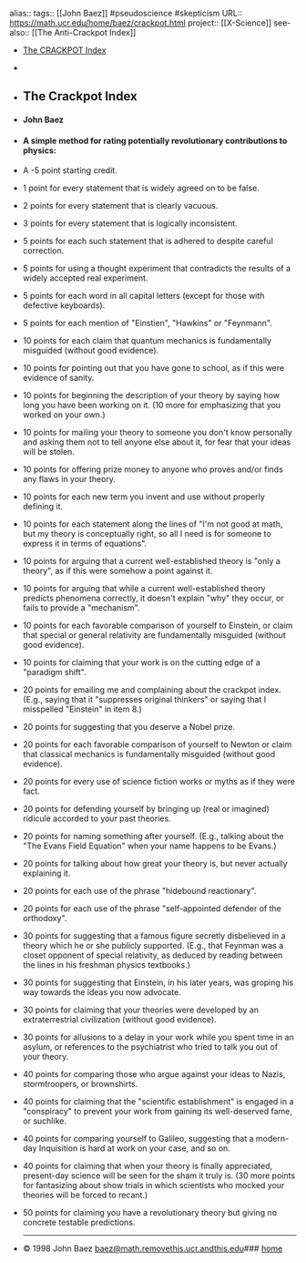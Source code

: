 alias::
tags:: [[John Baez]] #pseudoscience #skepticism 
URL:: https://math.ucr.edu/home/baez/crackpot.html
project:: [[X-Science]] 
see-also:: [[The Anti-Crackpot Index]]

- [The CRACKPOT Index](https://www.physics.smu.edu/scalise/www/misc/crackpot/crindex.html)
-
- ## The Crackpot Index
- #### John Baez
- #### A simple method for rating potentially revolutionary contributions to physics:
- A -5 point starting credit.
- 1 point for every statement that is widely agreed on to be false.
- 2 points for every statement that is clearly vacuous.
- 3 points for every statement that is logically inconsistent.
- 5 points for each such statement that is adhered to despite careful correction.
- 5 points for using a thought experiment that contradicts the results of a widely accepted real experiment.
- 5 points for each word in all capital letters (except for those with defective keyboards).
- 5 points for each mention of "Einstien", "Hawkins" or "Feynmann".
- 10 points for each claim that quantum mechanics is fundamentally misguided (without good evidence).
- 10 points for pointing out that you have gone to school, as if this were evidence of sanity.
- 10 points for beginning the description of your theory by saying how long you have been working on it. (10 more for emphasizing that you worked on your own.)
- 10 points for mailing your theory to someone you don't know personally and asking them not to tell anyone else about it, for fear that your ideas will be stolen.
- 10 points for offering prize money to anyone who proves and/or finds any flaws in your theory.
- 10 points for each new term you invent and use without properly defining it.
- 10 points for each statement along the lines of "I'm not good at math, but my theory is conceptually right, so all I need is for someone to express it in terms of equations".
- 10 points for arguing that a current well-established theory is "only a theory", as if this were somehow a point against it.
- 10 points for arguing that while a current well-established theory predicts phenomena correctly, it doesn't explain "why" they occur, or fails to provide a "mechanism".
- 10 points for each favorable comparison of yourself to Einstein, or claim that special or general relativity are fundamentally misguided (without good evidence).
- 10 points for claiming that your work is on the cutting edge of a "paradigm shift".
- 20 points for emailing me and complaining about the crackpot index. (E.g., saying that it "suppresses original thinkers" or saying that I misspelled "Einstein" in item 8.)
- 20 points for suggesting that you deserve a Nobel prize.
- 20 points for each favorable comparison of yourself to Newton or claim that classical mechanics is fundamentally misguided (without good evidence).
- 20 points for every use of science fiction works or myths as if they were fact.
- 20 points for defending yourself by bringing up (real or imagined) ridicule accorded to your past theories.
- 20 points for naming something after yourself. (E.g., talking about the "The Evans Field Equation" when your name happens to be Evans.)
- 20 points for talking about how great your theory is, but never actually explaining it.
- 20 points for each use of the phrase "hidebound reactionary".
- 20 points for each use of the phrase "self-appointed defender of the orthodoxy".
- 30 points for suggesting that a famous figure secretly disbelieved in a theory which he or she publicly supported. (E.g., that Feynman was a closet opponent of special relativity, as deduced by reading between the lines in his freshman physics textbooks.)
- 30 points for suggesting that Einstein, in his later years, was groping his way towards the ideas you now advocate.
- 30 points for claiming that your theories were developed by an extraterrestrial civilization (without good evidence).
- 30 points for allusions to a delay in your work while you spent time in an asylum, or references to the psychiatrist who tried to talk you out of your theory.
- 40 points for comparing those who argue against your ideas to Nazis, stormtroopers, or brownshirts.
- 40 points for claiming that the "scientific establishment" is engaged in a "conspiracy" to prevent your work from gaining its well-deserved fame, or suchlike.
- 40 points for comparing yourself to Galileo, suggesting that a modern-day Inquisition is hard at work on your case, and so on.
- 40 points for claiming that when your theory is finally appreciated, present-day science will be seen for the sham it truly is. (30 more points for fantasizing about show trials in which scientists who mocked your theories will be forced to recant.)
- 50 points for claiming you have a revolutionary theory but giving no concrete testable predictions.
  
  ---
- © 1998 John Baez
  baez@math.removethis.ucr.andthis.edu### [home](https://math.ucr.edu/home/baez/README.html)